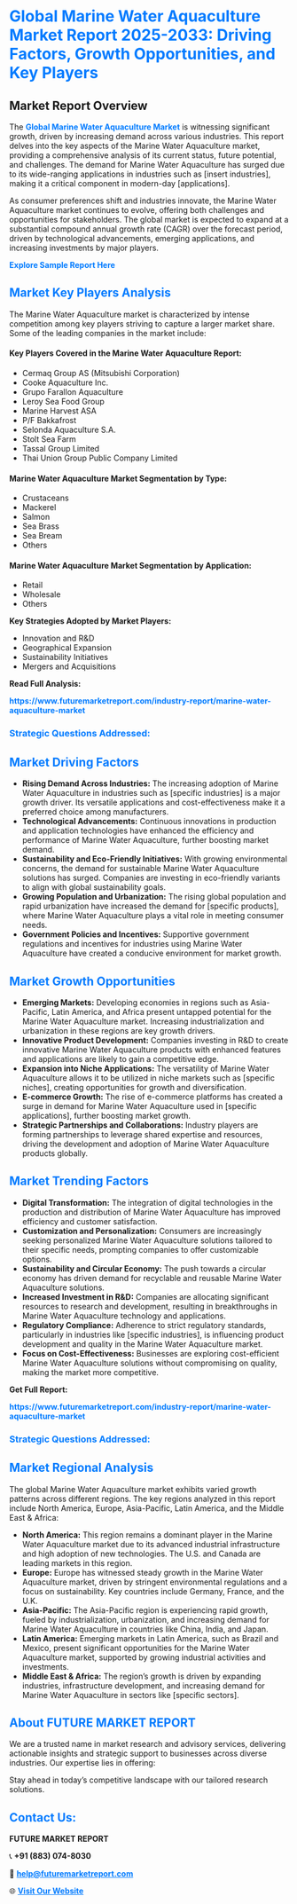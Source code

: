 <h1 style="color: #007BFF;">Global Marine Water Aquaculture Market Report 2025-2033: Driving Factors, Growth Opportunities, and Key Players</h1>

<section id="overview">
<h2>Market Report Overview</h2>
<p>The <a href="https://www.futuremarketreport.com/industry-report/marine-water-aquaculture-market" style="color: #007BFF; text-decoration: none;"><strong>Global Marine Water Aquaculture Market</strong></a> is witnessing significant growth, driven by increasing demand across various industries. This report delves into the key aspects of the Marine Water Aquaculture market, providing a comprehensive analysis of its current status, future potential, and challenges. The demand for Marine Water Aquaculture has surged due to its wide-ranging applications in industries such as [insert industries], making it a critical component in modern-day [applications].</p>
<p>As consumer preferences shift and industries innovate, the Marine Water Aquaculture market continues to evolve, offering both challenges and opportunities for stakeholders. The global market is expected to expand at a substantial compound annual growth rate (CAGR) over the forecast period, driven by technological advancements, emerging applications, and increasing investments by major players.</p>
</section>

<section id="overview">
<p><a href="https://www.futuremarketreport.com/request-sample/reportId=53253" style="color: #007BFF; text-decoration: none;"><strong>Explore Sample Report Here</strong></a></p>
</section>

<section id="key-players">
<h2 style="color: #007BFF;">Market Key Players Analysis</h2>
<p>The Marine Water Aquaculture market is characterized by intense competition among key players striving to capture a larger market share. Some of the leading companies in the market include:</p>
<h4>Key Players Covered in the Marine Water Aquaculture Report:</h4>
<ul><li>Cermaq Group AS (Mitsubishi Corporation)</li><li>Cooke Aquaculture Inc.</li><li>Grupo Farallon Aquaculture</li><li>Leroy Sea Food Group</li><li>Marine Harvest ASA</li><li>P/F Bakkafrost</li><li>Selonda Aquaculture S.A.</li><li>Stolt Sea Farm</li><li>Tassal Group Limited</li><li>Thai Union Group Public Company Limited</li></ul>
<h4>Marine Water Aquaculture Market Segmentation by Type:</h4>
<ul><li>Crustaceans</li><li>Mackerel</li><li>Salmon</li><li>Sea Brass</li><li>Sea Bream</li><li>Others</li></ul>

<h4>Marine Water Aquaculture Market Segmentation by Application:</h4>
<ul><li>Retail</li><li>Wholesale</li><li>Others</li></ul>
<p><strong>Key Strategies Adopted by Market Players:</strong></p>
<ul>
<li>Innovation and R&D</li>
<li>Geographical Expansion</li>
<li>Sustainability Initiatives</li>
<li>Mergers and Acquisitions</li>
</ul>
</section>

<section>
<p><strong>Read Full Analysis: </strong></p><a href="https://www.futuremarketreport.com/industry-report/marine-water-aquaculture-market" style="color: #007BFF; text-decoration: none;"><strong>https://www.futuremarketreport.com/industry-report/marine-water-aquaculture-market</strong></a>
<h3 style="color: #007BFF;">Strategic Questions Addressed:</h3>
</section>

<section id="driving-factors">
<h2 style="color: #007BFF;">Market Driving Factors</h2>
<ul>
<li><strong>Rising Demand Across Industries:</strong> The increasing adoption of Marine Water Aquaculture in industries such as [specific industries] is a major growth driver. Its versatile applications and cost-effectiveness make it a preferred choice among manufacturers.</li>
<li><strong>Technological Advancements:</strong> Continuous innovations in production and application technologies have enhanced the efficiency and performance of Marine Water Aquaculture, further boosting market demand.</li>
<li><strong>Sustainability and Eco-Friendly Initiatives:</strong> With growing environmental concerns, the demand for sustainable Marine Water Aquaculture solutions has surged. Companies are investing in eco-friendly variants to align with global sustainability goals.</li>
<li><strong>Growing Population and Urbanization:</strong> The rising global population and rapid urbanization have increased the demand for [specific products], where Marine Water Aquaculture plays a vital role in meeting consumer needs.</li>
<li><strong>Government Policies and Incentives:</strong> Supportive government regulations and incentives for industries using Marine Water Aquaculture have created a conducive environment for market growth.</li>
</ul>
</section>

<section id="growth-opportunities">
<h2 style="color: #007BFF;">Market Growth Opportunities</h2>
<ul>
<li><strong>Emerging Markets:</strong> Developing economies in regions such as Asia-Pacific, Latin America, and Africa present untapped potential for the Marine Water Aquaculture market. Increasing industrialization and urbanization in these regions are key growth drivers.</li>
<li><strong>Innovative Product Development:</strong> Companies investing in R&D to create innovative Marine Water Aquaculture products with enhanced features and applications are likely to gain a competitive edge.</li>
<li><strong>Expansion into Niche Applications:</strong> The versatility of Marine Water Aquaculture allows it to be utilized in niche markets such as [specific niches], creating opportunities for growth and diversification.</li>
<li><strong>E-commerce Growth:</strong> The rise of e-commerce platforms has created a surge in demand for Marine Water Aquaculture used in [specific applications], further boosting market growth.</li>
<li><strong>Strategic Partnerships and Collaborations:</strong> Industry players are forming partnerships to leverage shared expertise and resources, driving the development and adoption of Marine Water Aquaculture products globally.</li>
</ul>
</section>

<section id="trending-factors">
<h2 style="color: #007BFF;">Market Trending Factors</h2>
<ul>
<li><strong>Digital Transformation:</strong> The integration of digital technologies in the production and distribution of Marine Water Aquaculture has improved efficiency and customer satisfaction.</li>
<li><strong>Customization and Personalization:</strong> Consumers are increasingly seeking personalized Marine Water Aquaculture solutions tailored to their specific needs, prompting companies to offer customizable options.</li>
<li><strong>Sustainability and Circular Economy:</strong> The push towards a circular economy has driven demand for recyclable and reusable Marine Water Aquaculture solutions.</li>
<li><strong>Increased Investment in R&D:</strong> Companies are allocating significant resources to research and development, resulting in breakthroughs in Marine Water Aquaculture technology and applications.</li>
<li><strong>Regulatory Compliance:</strong> Adherence to strict regulatory standards, particularly in industries like [specific industries], is influencing product development and quality in the Marine Water Aquaculture market.</li>
<li><strong>Focus on Cost-Effectiveness:</strong> Businesses are exploring cost-efficient Marine Water Aquaculture solutions without compromising on quality, making the market more competitive.</li>
</ul>
</section>

<section>
<p><strong>Get Full Report: </strong></p><a href="https://www.futuremarketreport.com/industry-report/marine-water-aquaculture-market" style="color: #007BFF; text-decoration: none;"><strong>https://www.futuremarketreport.com/industry-report/marine-water-aquaculture-market</strong></a>
<h3 style="color: #007BFF;">Strategic Questions Addressed:</h3>
</section>


<section id="regional-analysis">
<h2 style="color: #007BFF;">Market Regional Analysis</h2>
<p>The global Marine Water Aquaculture market exhibits varied growth patterns across different regions. The key regions analyzed in this report include North America, Europe, Asia-Pacific, Latin America, and the Middle East & Africa:</p>
<ul>
<li><strong>North America:</strong> This region remains a dominant player in the Marine Water Aquaculture market due to its advanced industrial infrastructure and high adoption of new technologies. The U.S. and Canada are leading markets in this region.</li>
<li><strong>Europe:</strong> Europe has witnessed steady growth in the Marine Water Aquaculture market, driven by stringent environmental regulations and a focus on sustainability. Key countries include Germany, France, and the U.K.</li>
<li><strong>Asia-Pacific:</strong> The Asia-Pacific region is experiencing rapid growth, fueled by industrialization, urbanization, and increasing demand for Marine Water Aquaculture in countries like China, India, and Japan.</li>
<li><strong>Latin America:</strong> Emerging markets in Latin America, such as Brazil and Mexico, present significant opportunities for the Marine Water Aquaculture market, supported by growing industrial activities and investments.</li>
<li><strong>Middle East & Africa:</strong> The region’s growth is driven by expanding industries, infrastructure development, and increasing demand for Marine Water Aquaculture in sectors like [specific sectors].</li>
</ul>
</section>

<footer>
<h2 style="color: #007BFF;">About FUTURE MARKET REPORT</h2>
<p>We are a trusted name in market research and advisory services, delivering actionable insights and strategic support to businesses across diverse industries. Our expertise lies in offering:</p>

<p>Stay ahead in today’s competitive landscape with our tailored research solutions.</p>

<h2 style="color: #007BFF;">Contact Us:</h2>
<p><strong>FUTURE MARKET REPORT</strong></p>
<p>📞 <strong>+91 (883) 074-8030</strong></p>
<p>📧 <strong><a href="mailto:help@futuremarketreport.com" style="color: #007BFF;">help@futuremarketreport.com</a></strong></p>
<p>🌐 <strong><a href="https://www.futuremarketreport.com/" style="color: #007BFF;">Visit Our Website</a></strong></p>
</footer>